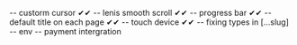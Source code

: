 -- custorm cursor ✔✔
-- lenis smooth scroll ✔✔
-- progress bar ✔✔
-- default title on each page ✔✔
-- touch device ✔✔
-- fixing types in [...slug]
-- env
-- payment intergration
